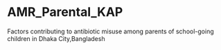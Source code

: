 # AMR_Parental_KAP
Factors contributing to antibiotic misuse among parents of school-going children in Dhaka City,Bangladesh
